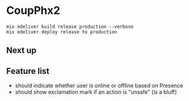 # CoupPhx2

```
mix edeliver build release production --verbose
mix edeliver deploy release to production
```

## Next up


## Feature list

- should indicate whether user is online or offline based on Presence
- should show exclamation mark if an action is "unsafe" (is a bluff)
